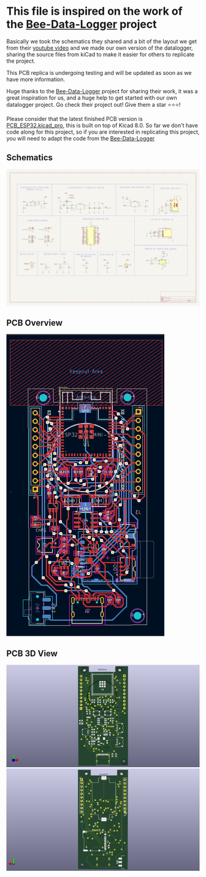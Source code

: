 # This file is inspired on the work of the [Bee-Data-Logger](https://github.com/strid3r21/Bee-Data-Logger) project

Basically we took the schematics they shared and a bit of the layout we get from their [youtube video](https://youtu.be/vbtSqaVAqRw?si=KjJlswMw_XBVi3_l) and we made our own version of the datalogger, sharing the source files from kiCad to make it easier for others to replicate the project.

This PCB replica is undergoing testing and will be updated as soon as we have more information.

Huge thanks to the [Bee-Data-Logger](https://github.com/strid3r21/Bee-Data-Logger) project for sharing their work, it was a great inspiration for us, and a huge help to get started with our own datalogger project. Go check their project out! Give them a star️ ⭐️⭐️⭐! 

Please consider that the latest finished PCB version is [PCB_ESP32.kicad_pro](PCB_ESP32.kicad_pro), this is built on top of Kicad 8.0. So far we don't have code along for this project, so if you are interested in replicating this project, you will need to adapt the code from the [Bee-Data-Logger](https://github.com/strid3r21/Bee-Data-Logger)

## Schematics
![Schematics](docs/PCB_ESP32.svg)

## PCB Overview
![PCB Overview](docs/pcb-view-datalogger-bee-based.png)

## PCB 3D View
![PCB 3D View](docs/3d-view-top-datalogger-bee-based.png)
![PCB 3D View](docs/3d-view-back-datalogger-bee-based.png)